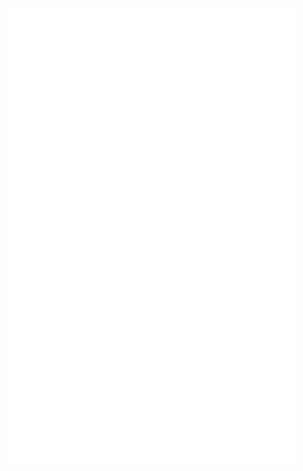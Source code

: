 <div align="center">
	<br>
	<a href="https://henriquehbr.dev">
		<img src="./crt.svg" width="800" height="800" alt="Hello World!">
	</a>
	<br>
</div>
